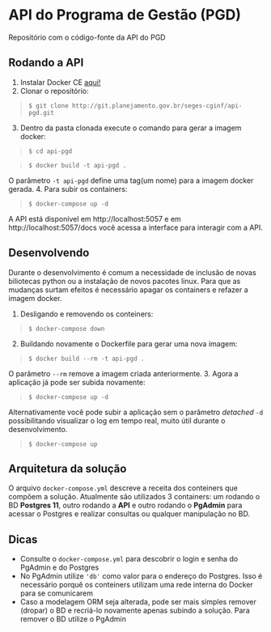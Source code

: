 # API do Programa de Gestão (PGD)

Repositório com o código-fonte da API do PGD

## Rodando a API

1. Instalar Docker CE [aqui!](https://docs.docker.com/get-docker/)
2. Clonar o repositório:
> ```$ git clone http://git.planejamento.gov.br/seges-cginf/api-pgd.git```

3. Dentro da pasta clonada execute o comando para gerar a imagem docker:
> ```$ cd api-pgd```

> ```$ docker build -t api-pgd .```

O parâmetro `-t api-pgd` define uma tag(um nome) para a imagem docker gerada.
4. Para subir os containers:
> ```$ docker-compose up -d```

A API está disponível em http://localhost:5057 e em http://localhost:5057/docs você acessa a interface para interagir com a API.

## Desenvolvendo

Durante o desenvolvimento é comum a necessidade de inclusão de novas biliotecas python ou a instalação de novos pacotes linux. Para que as mudanças surtam efeitos é necessário apagar os containers e refazer a imagem docker.

1. Desligando e removendo os conteiners:
> `$ docker-compose down`

2. Buildando novamente o Dockerfile para gerar uma nova imagem:
> ```$ docker build --rm -t api-pgd .```

O parâmetro `--rm` remove a imagem criada anteriormente.
3. Agora a aplicação já pode ser subida novamente:
> ```$ docker-compose up -d```

Alternativamente você pode subir a aplicação sem o parâmetro _detached_ `-d` possibilitando visualizar o log em tempo real, muito útil durante o desenvolvimento.
> ```$ docker-compose up```

## Arquitetura da solução
O arquivo `docker-compose.yml` descreve a receita dos conteiners que compõem a solução. Atualmente são utilizados 3 containers: um rodando o BD **Postgres 11**, outro rodando a **API** e outro rodando o **PgAdmin** para acessar o Postgres e realizar consultas ou qualquer manipulação no BD.


## Dicas

* Consulte o `docker-compose.yml` para descobrir o login e senha do PgAdmin e do Postgres
* No PgAdmin utilize `'db'` como valor para o endereço do Postgres. Isso é necessário porquê os conteiners utilizam uma rede interna do Docker para se comunicarem
* Caso a modelagem ORM seja alterada, pode ser mais simples remover (dropar) o BD e recriá-lo novamente apenas subindo a solução. Para remover o BD utilize o PgAdmin